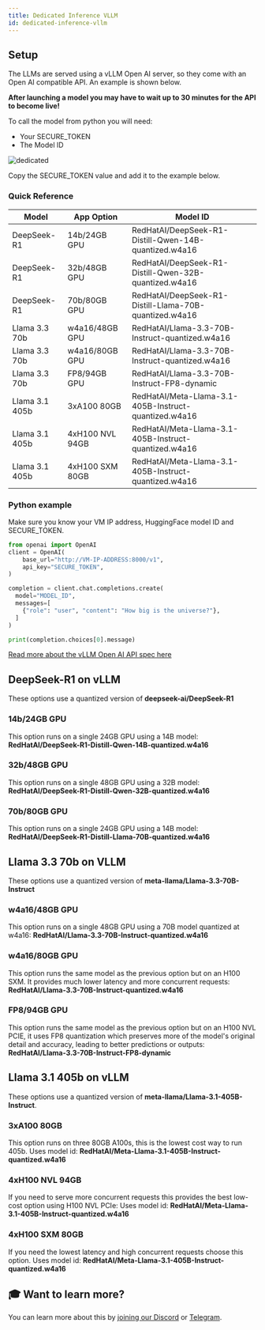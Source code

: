 ```yaml
---
title: Dedicated Inference VLLM 
id: dedicated-inference-vllm
---
```


## Setup

The LLMs are served using a vLLM Open AI server, so they come with an Open AI compatible API. An example is shown below.

**After launching a model you may have to wait up to 30 minutes for the API to become live!**

To call the model from python you will need:

- Your SECURE_TOKEN
- The Model ID

![dedicated](@site/static/img/dedicated.png)

Copy the SECURE_TOKEN value and add it to the example below.

### Quick Reference

| Model                     | App Option   | Model ID                   |
|---------------------------|--------------|-----------------------------------------------|
| DeepSeek-R1 | 14b/24GB GPU | RedHatAI/DeepSeek-R1-Distill-Qwen-14B-quantized.w4a16  |
| DeepSeek-R1 | 32b/48GB GPU | RedHatAI/DeepSeek-R1-Distill-Qwen-32B-quantized.w4a16  |
| DeepSeek-R1 | 70b/80GB GPU | RedHatAI/DeepSeek-R1-Distill-Llama-70B-quantized.w4a16 |
| Llama 3.3 70b | w4a16/48GB GPU | RedHatAI/Llama-3.3-70B-Instruct-quantized.w4a16 |
| Llama 3.3 70b | w4a16/80GB GPU | RedHatAI/Llama-3.3-70B-Instruct-quantized.w4a16 |
| Llama 3.3 70b | FP8/94GB GPU | RedHatAI/Llama-3.3-70B-Instruct-FP8-dynamic |
| Llama 3.1 405b | 3xA100 80GB| RedHatAI/Meta-Llama-3.1-405B-Instruct-quantized.w4a16 |
| Llama 3.1 405b | 4xH100 NVL 94GB| RedHatAI/Meta-Llama-3.1-405B-Instruct-quantized.w4a16 |
| Llama 3.1 405b | 4xH100 SXM 80GB| RedHatAI/Meta-Llama-3.1-405B-Instruct-quantized.w4a16 |

### Python example

Make sure you know your VM IP address, HuggingFace model ID and SECURE_TOKEN.

```python
from openai import OpenAI
client = OpenAI(
    base_url="http://VM-IP-ADDRESS:8000/v1",
    api_key="SECURE_TOKEN",
)

completion = client.chat.completions.create(
  model="MODEL_ID",
  messages=[
    {"role": "user", "content": "How big is the universe?"},
  ]
)

print(completion.choices[0].message)
```

[Read more about the vLLM Open AI API spec here](https://docs.vllm.ai/en/latest/serving/openai_compatible_server.html)

## DeepSeek-R1 on vLLM

These options use a quantized version of **deepseek-ai/DeepSeek-R1**

### 14b/24GB GPU

This option runs on a single 24GB GPU using a 14B model: **RedHatAI/DeepSeek-R1-Distill-Qwen-14B-quantized.w4a16**

### 32b/48GB GPU

This option runs on a single 48GB GPU using a 32B model: **RedHatAI/DeepSeek-R1-Distill-Qwen-32B-quantized.w4a16**

### 70b/80GB GPU

This option runs on a single 24GB GPU using a 14B model: **RedHatAI/DeepSeek-R1-Distill-Llama-70B-quantized.w4a16**

## Llama 3.3 70b on VLLM

These options use a quantized version of **meta-llama/Llama-3.3-70B-Instruct**

### w4a16/48GB GPU

This option runs on a single 48GB GPU using a 70B model quantized at w4a16: **RedHatAI/Llama-3.3-70B-Instruct-quantized.w4a16**

### w4a16/80GB GPU

This option runs the same model as the previous option but on an H100 SXM. It provides much lower latency and more concurrent requests: **RedHatAI/Llama-3.3-70B-Instruct-quantized.w4a16**

### FP8/94GB GPU

This option runs the same model as the previous option but on an H100 NVL PCIE, it uses FP8 quantization which preserves more of the model's original detail and accuracy, leading to better predictions or outputs: **RedHatAI/Llama-3.3-70B-Instruct-FP8-dynamic**

## Llama 3.1 405b on vLLM

These options use a quantized version of **meta-llama/Llama-3.1-405B-Instruct**.

### 3xA100 80GB

This option runs on three 80GB A100s, this is the lowest cost way to run 405b. Uses model id:  **RedHatAI/Meta-Llama-3.1-405B-Instruct-quantized.w4a16**

### 4xH100 NVL 94GB

If you need to serve more concurrent requests this provides the best low-cost option using H100 NVL PCIe: Uses model id: **RedHatAI/Meta-Llama-3.1-405B-Instruct-quantized.w4a16**

### 4xH100 SXM 80GB

If you need the lowest latency and high concurrent requests choose this option. Uses model id: **RedHatAI/Meta-Llama-3.1-405B-Instruct-quantized.w4a16**

## 🎓 Want to learn more?

You can learn more about this by [joining our Discord](https://discord.com/invite/cudos) or [Telegram](https://t.me/cudostelegram).
